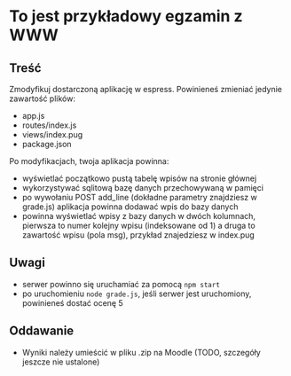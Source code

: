 # To jest przykładowy egzamin z WWW #

## Treść ##

Zmodyfikuj dostarczoną aplikację w espress. Powinieneś zmieniać jedynie zawartość plików:

- app.js
- routes/index.js
- views/index.pug
- package.json

Po modyfikacjach, twoja aplikacja powinna:

- wyświetlać początkowo pustą tabelę wpisów na stronie głównej
- wykorzystywać sqlitową bazę danych przechowywaną w pamięci
- po wywołaniu POST add_line (dokładne parametry znajdziesz w grade.js) aplikacja powinna dodawać wpis do bazy danych 
- powinna wyświetlać wpisy z bazy danych w dwóch kolumnach, pierwsza to numer kolejny wpisu (indeksowane od 1) a druga to zawartość wpisu (pola msg), 
  przykład znajedziesz w index.pug

## Uwagi ##

- serwer powinno się uruchamiać za pomocą `npm start`
- po uruchomieniu `node grade.js`, jeśli serwer jest uruchomiony, powinieneś dostać ocenę 5

## Oddawanie ##

- Wyniki należy umieścić w pliku .zip na Moodle (TODO, szczegóły jeszcze nie ustalone)
